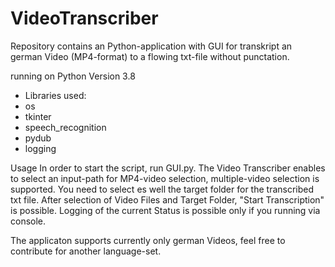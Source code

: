 # VideoTranscriber

Repository contains an Python-application with GUI for transkript an german Video (MP4-format) to a flowing txt-file without punctation. 

running on Python Version 3.8
- Libraries used:
- os
- tkinter
- speech_recognition
- pydub
- logging

Usage
In order to start the script, run GUI.py.
The Video Transcriber enables to select an input-path for MP4-video selection, multiple-video selection is supported.
You need to select es well the target folder for the transcribed txt file.
After selection of Video Files and Target Folder, "Start Transcription" is possible.
Logging of the current Status is possible only if you running via console.

The applicaton supports currently only german Videos, feel free to contribute for another language-set.
